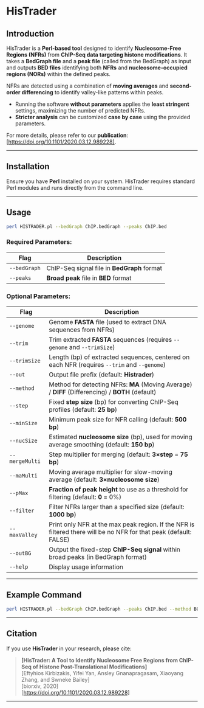 # HisTrader

## Introduction

HisTrader is a **Perl-based tool** designed to identify **Nucleosome-Free Regions (NFRs)** from **ChIP-Seq data targeting histone modifications**. It takes a **BedGraph file** and a **peak file** (called from the BedGraph) as input and outputs **BED files** identifying both **NFRs** and **nucleosome-occupied regions (NORs)** within the defined peaks.

NFRs are detected using a combination of **moving averages** and **second-order differencing** to identify valley-like patterns within peaks.

- Running the software **without parameters** applies the **least stringent** settings, maximizing the number of predicted NFRs.
- **Stricter analysis** can be customized **case by case** using the provided parameters.

For more details, please refer to our **publication**: [https://doi.org/10.1101/2020.03.12.989228].

---

## Installation

Ensure you have **Perl** installed on your system. HisTrader requires standard Perl modules and runs directly from the command line.

---

## Usage

```bash
perl HISTRADER.pl --bedGraph ChIP.bedGraph --peaks ChIP.bed
```

### Required Parameters:

| Flag         | Description |
|-------------|-------------|
| `--bedGraph` | ChIP-Seq signal file in **BedGraph** format |
| `--peaks`    | **Broad peak** file in **BED** format |

### Optional Parameters:

| Flag          | Description |
|--------------|-------------|
| `--genome`   | Genome **FASTA** file (used to extract DNA sequences from NFRs) |
| `--trim`     | Trim extracted **FASTA** sequences (requires `--genome` and `--trimSize`) |
| `--trimSize` | Length (bp) of extracted sequences, centered on each NFR (requires `--trim` and `--genome`) |
| `--out`      | Output file prefix (default: **Histrader**) |
| `--method`   | Method for detecting NFRs: **MA** (Moving Average) / **DIFF** (Differencing) / **BOTH** (default) |
| `--step`     | Fixed **step size** (bp) for converting ChIP-Seq profiles (default: **25 bp**) |
| `--minSize`  | Minimum peak size for NFR calling (default: **500 bp**) |
| `--nucSize`  | Estimated **nucleosome size** (bp), used for moving average smoothing (default: **150 bp**) |
| `--mergeMulti` | Step multiplier for merging (default: **3×step** = **75 bp**) |
| `--maMulti`  | Moving average multiplier for slow-moving average (default: **3×nucleosome size**) |
| `--pMax`     | **Fraction of peak height** to use as a threshold for filtering (default: **0** = 0%) |
| `--filter`   | Filter NFRs larger than a specified size (default: **1000 bp**) |
| `--maxValley` | Print only NFR at the max peak region. If the NFR is filtered there will be no NFR for that peak (default: FALSE) |
| `--outBG`    | Output the fixed-step **ChIP-Seq signal** within broad peaks (in BedGraph format) |
| `--help`     | Display usage information |

---

## Example Command

```bash
perl HISTRADER.pl --bedGraph ChIP.bedGraph --peaks ChIP.bed --method BOTH --step 25 --nucSize 150 --pMax 0.1 --out output_prefix
```

---

## Citation

If you use **HisTrader** in your research, please cite:

> **[HisTrader: A Tool to Identify Nucleosome Free Regions from ChIP-Seq of Histone Post-Translational Modifications]**  
> [Eftyhios Kirbizakis, Yifei Yan, Ansley Gnanapragasam, Xiaoyang Zhang, and Swneke Bailey]  
> [biorxiv, 2020]  
> [https://doi.org/10.1101/2020.03.12.989228]  

---

